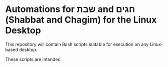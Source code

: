 # Automations for שבת and חגים (Shabbat and Chagim) for the Linux Desktop 

This repository will contain Bash scripts suitable for execution on any Linux-based desktop.

These scripts are intended 
